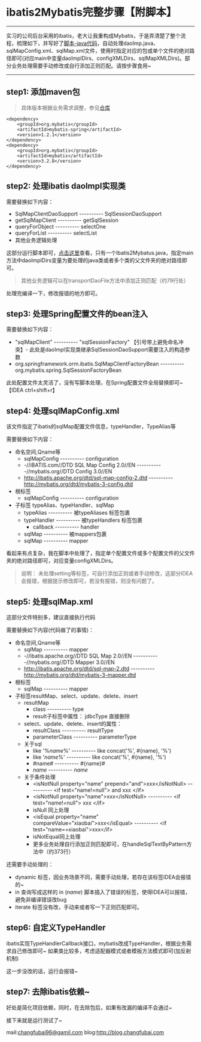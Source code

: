 # ibatis2Mybatis完整步骤【附脚本】 


----------

实习的公司后台采用的ibatis，老大让我重构成Mybatis，于是弄清楚了整个流程，梳理如下，并写好了[脚本-java代码](https://github.com/changfubai/ibatis2mybatis3)，自动处理daoImp.java、sqlMapConfig.xml、sqlMap.xml文件，使用时指定对应的包或单个文件的绝对路径即可(对应main中变量daoImplDirs、configXMLDirs、sqlMapXMLDirs)。部分业务处理需要手动修改或自行添加正则匹配。请按步骤食用~

----------


## step1: 添加maven包


> 具体版本根据业务需求调整，参见[仓库](http://mvnrepository.com/)

	<dependency>
	    <groupId>org.mybatis</groupId>
	    <artifactId>mybatis-spring</artifactId>
	    <version>1.2.1</version>
	</dependency>
	<dependency>
	    <groupId>org.mybatis</groupId>
	    <artifactId>mybatis</artifactId>
	    <version>3.2.8</version>
	</dependency>

## step2: 处理ibatis daoImpl实现类

需要替换如下内容：


- SqlMapClientDaoSupport ---------- SqlSessionDaoSupport   
- getSqlMapClient ---------- getSqlSession
- queryForObject ---------- selectOne
- queryForList ---------- selectList
- 其他业务逻辑处理

这部分运行脚本即可，[点击这里](https://github.com/changfubai/ibatis2mybatis3)查看，只有一个Ibatis2Mybatus.java，指定main方法中daoImplDirs变量为要处理的java类或者多个类的父文件夹的绝对路径即可。  

> 其他业务逻辑可以在transportDaoFile方法中添加正则匹配（约79行处）

处理完编译一下，修改报错的地方即可。

## step3: 处理Spring配置文件的bean注入

需要替换如下内容：

- "sqlMapClient" ---------- "sqlSessionFactory" 【引号带上避免命名冲突】- 此处是daoImpl实现类继承SqlSessionDaoSupport需要注入的构造参数
- org.springframework.orm.ibatis.SqlMapClientFactoryBean ---------- org.mybatis.spring.SqlSessionFactoryBean

此处配置文件太灵活了，没有写脚本处理，在Spring配置文件全局替换即可~ 【IDEA ctrl+shift+r】

## step4: 处理sqlMapConfig.xml 

该文件指定了ibatis的sqlMap配置文件信息，typeHandler，TypeAlias等

需要替换如下内容：

- 命名空间,Qname等
	- sqlMapConfig ---------- configuration
	- -//iBATIS.com//DTD SQL Map  Config 2.0//EN ---------- -//mybatis.org//DTD Config 3.0//EN
	- http://ibatis.apache.org/dtd/sql-map-config-2.dtd ---------- http://mybatis.org/dtd/mybatis-3-config.dtd
- 根标签
	- sqlMapConfig ---------- configuration
- 子标签 typeAlias、typeHandler、sqlMap
	- typeAlias ---------- 被typeAliases 标签包裹
	- typeHandler ---------- 被typeHandlers 标签包裹
		- callback ---------- handler
	- sqlMap ---------- 被mappers包裹
	- sqlMap ---------- mapper

看起来有点复杂，我在脚本中处理了，指定单个配置文件或多个配置文件的父文件夹的绝对路径即可，对应变量configXMLDirs。

> 说明： 未处理setting等标签，可自行添加正则或者手动修改，这部分IDEA会报错，根据提示修改即可，若没有报错，则没有问题了。

## step5: 处理sqlMap.xml

这部分文件特别多，建议直接执行代码

需要替换如下内容(代码做了的事情)：

- 命名空间,Qname等
	- sqlMap ---------- mapper
	- -//ibatis.apache.org//DTD SQL Map 2.0//EN ---------- -//mybatis.org//DTD Mapper 3.0//EN
	- http://ibatis.apache.org/dtd/sql-map-2.dtd ---------- http://mybatis.org/dtd/mybatis-3-mapper.dtd
- 根标签
	- sqlMap ---------- mapper
- 子标签resultMap、select、update、delete、insert
	- resultMap 
		- class ---------- type
		- result子标签中属性： jdbcType 直接删除
	- select、update、delete、insert的属性：
		- resultClass ---------- resultType
		- parameterClass ---------- parameterType
	- 关于sql 
		- like '%$name$%' ---------- like concat('%', #{name}, '%')
		- like '$name$%' ---------- like concat('%', #{name}, '%')
		- #name# ---------- #{name}#
		- $name$ ---------- ${name}$
	- 关于条件处理
		- <isNotNull property="name"  prepend="and"\>xxx</isNotNull\> ---------- <if test="name!=null"\> and xxx </if\>
		-  <isNotNull property="name"\>xxx</isNotNull\> ---------- <if test="name!=null"\> xxx </if\>
		-  isNull 同上处理
		-  <isEqual property="name" compareValue="xiaobai"\>xxx</isEqual\> ---------- <if test="name==xiaobai"\>xxx</if\>
		-  isNotEqual同上处理
		-  更多业务处理自行添加正则匹配即可，在handleSqlTextByPattern方法中（约373行）


还需要手动处理的：

- dynamic 标签，因业务场景不同，需要手动处理，若存在该标签IDEA会报错的~
- in 查询写成这样的 in ($name$) 脚本插入了错误的标签，使得IDEA可以报错，避免非编译错误改bug
- iterate 标签没有改，手动来或者写一下正则匹配即可。

## step6: 自定义TypeHandler

ibatis实现TypeHandlerCallback接口，mybatis改成TypeHandler<T>，根据业务需求自己修改即可~ 如果类比较多，考虑适配器模式或者模板方法模式即可(加反射机制)

这一步没改的话，运行会报错~

## step7: 去除ibatis依赖~

好处是简化项目依赖，同时，在去除包后，如果有改漏的编译不会通过~

接下来就是运行测试了~

mail:changfubai96@gamil.com
blog:http://blog.changfubai.com

